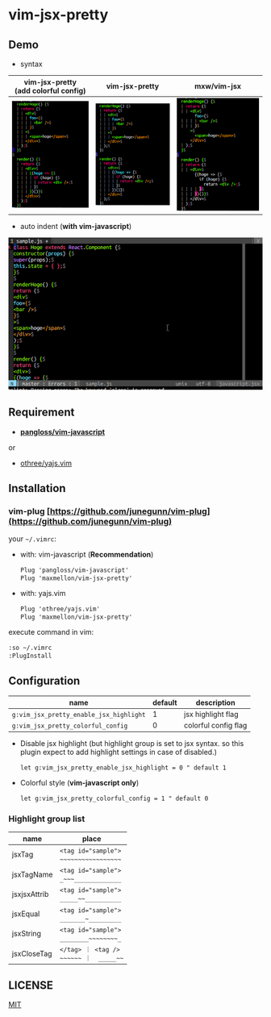 vim-jsx-pretty
=======

Demo
---

- syntax

|vim-jsx-pretty<br />(add colorful config)|vim-jsx-pretty|mxw/vim-jsx|
|---|---|---|
|![vim-jsx-pretty colorful](https://raw.githubusercontent.com/MaxMEllon/demos/master/vim-jsx-pretty/vim-jsx-pretty-colorful.png)|![vim-jsx-pretty](https://raw.githubusercontent.com/MaxMEllon/demos/master/vim-jsx-pretty/vim-jsx-pretty.png)|![vim-jsx](https://raw.githubusercontent.com/MaxMEllon/demos/master/vim-jsx-pretty/vim-jsx.png)|

- auto indent (**with vim-javascript**)

![Auto indent demo](https://raw.githubusercontent.com/MaxMEllon/demos/master/vim-jsx-pretty/auto-indent.gif)

Requirement
---

- [**pangloss/vim-javascript**](https://github.com/pangloss/vim-javascript)

or

- [othree/yajs.vim](https://github.com/othree/yajs.vim)

Installation
---

### vim-plug [https://github.com/junegunn/vim-plug](https://github.com/junegunn/vim-plug)

your `~/.vimrc`:

- with: vim-javascript (**Recommendation**)

    ```vim
    Plug 'pangloss/vim-javascript'
    Plug 'maxmellon/vim-jsx-pretty'
    ```

- with: yajs.vim

    ```vim
    Plug 'othree/yajs.vim'
    Plug 'maxmellon/vim-jsx-pretty'
    ```

execute command in vim:

    :so ~/.vimrc
    :PlugInstall

Configuration
---

|name|default|description|
|---|---|---|
|`g:vim_jsx_pretty_enable_jsx_highlight`|1|jsx highlight flag|
|`g:vim_jsx_pretty_colorful_config`|0|colorful config flag|


- Disable jsx highlight (but highlight group is set to jsx syntax. so this plugin expect to add highlight settings in case of disabled.)

    ```vim
    let g:vim_jsx_pretty_enable_jsx_highlight = 0 " default 1
    ```

- Colorful style (**vim-javascript only**)

    ```vim
    let g:vim_jsx_pretty_colorful_config = 1 " default 0
    ```

### Highlight group list

|name|place|
|---|---|
|jsxTag| `<tag id="sample">`<br />`~~~~~~~~~~~~~~~~~`|
|jsxTagName| `<tag id="sample">`<br />`_~~~_____________`|
|jsxjsxAttrib| `<tag id="sample">`<br />`_____~~__________`|
|jsxEqual| `<tag id="sample">`<br />`_______~_________`|
|jsxString| `<tag id="sample">`<br />`________~~~~~~~~_`|
|jsxCloseTag| `</tag> ｜ <tag />`<br />`~~~~~~ ｜  _____~~` |

LICENSE
---
[MIT](./LICENSE.txt)
